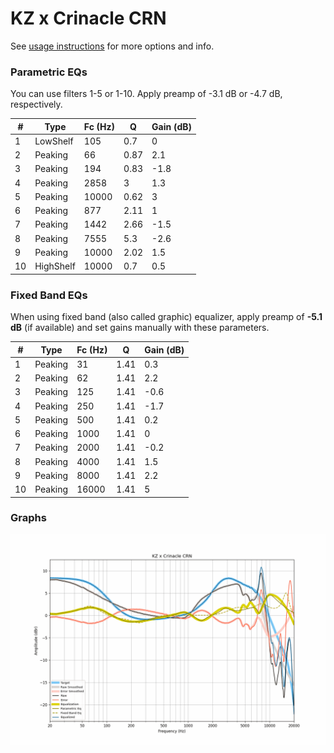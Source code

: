 # KZ x Crinacle CRN
See [usage instructions](https://github.com/jaakkopasanen/AutoEq#usage) for more options and info.

### Parametric EQs
You can use filters 1-5 or 1-10. Apply preamp of -3.1 dB or -4.7 dB, respectively.

|   # | Type      |   Fc (Hz) |    Q |   Gain (dB) |
|-----|-----------|-----------|------|-------------|
|   1 | LowShelf  |       105 | 0.7  |         0   |
|   2 | Peaking   |        66 | 0.87 |         2.1 |
|   3 | Peaking   |       194 | 0.83 |        -1.8 |
|   4 | Peaking   |      2858 | 3    |         1.3 |
|   5 | Peaking   |     10000 | 0.62 |         3   |
|   6 | Peaking   |       877 | 2.11 |         1   |
|   7 | Peaking   |      1442 | 2.66 |        -1.5 |
|   8 | Peaking   |      7555 | 5.3  |        -2.6 |
|   9 | Peaking   |     10000 | 2.02 |         1.5 |
|  10 | HighShelf |     10000 | 0.7  |         0.5 |

### Fixed Band EQs
When using fixed band (also called graphic) equalizer, apply preamp of **-5.1 dB** (if available) and set gains manually with these parameters.

|   # | Type    |   Fc (Hz) |    Q |   Gain (dB) |
|-----|---------|-----------|------|-------------|
|   1 | Peaking |        31 | 1.41 |         0.3 |
|   2 | Peaking |        62 | 1.41 |         2.2 |
|   3 | Peaking |       125 | 1.41 |        -0.6 |
|   4 | Peaking |       250 | 1.41 |        -1.7 |
|   5 | Peaking |       500 | 1.41 |         0.2 |
|   6 | Peaking |      1000 | 1.41 |         0   |
|   7 | Peaking |      2000 | 1.41 |        -0.2 |
|   8 | Peaking |      4000 | 1.41 |         1.5 |
|   9 | Peaking |      8000 | 1.41 |         2.2 |
|  10 | Peaking |     16000 | 1.41 |         5   |

### Graphs
![](./KZ%20x%20Crinacle%20CRN.png)
